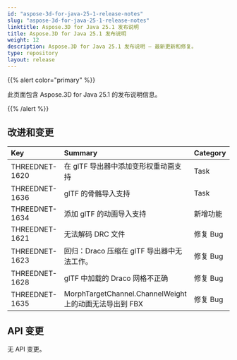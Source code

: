 ```yaml
---
id: "aspose-3d-for-java-25-1-release-notes"
slug: "aspose-3d-for-java-25-1-release-notes"
linktitle: Aspose.3D for Java 25.1 发布说明
title: Aspose.3D for Java 25.1 发布说明
weight: 12
description: Aspose.3D for Java 25.1 发布说明 – 最新更新和修复。
type: repository
layout: release
---
```


{{% alert color="primary" %}}

此页面包含 Aspose.3D for Java 25.1 的发布说明信息。

{{% /alert %}}
## **改进和变更**
|**Key**|**Summary**|**Category**|
| :- | :- | :- |
| THREEDNET-1620 | 在 glTF 导出器中添加变形权重动画支持 | Task |
| THREEDNET-1636 | glTF 的骨骼导入支持 | Task |
| THREEDNET-1634 | 添加 glTF 的动画导入支持 | 新增功能 |
| THREEDNET-1621 | 无法解码 DRC 文件 | 修复 Bug |
| THREEDNET-1623 | 回归：Draco 压缩在 glTF 导出器中无法工作。 | 修复 Bug |
| THREEDNET-1628 | glTF 中加载的 Draco 网格不正确 | 修复 Bug |
| THREEDNET-1635 | MorphTargetChannel.ChannelWeight 上的动画无法导出到 FBX | 修复 Bug |

## API 变更 ##

无 API 变更。